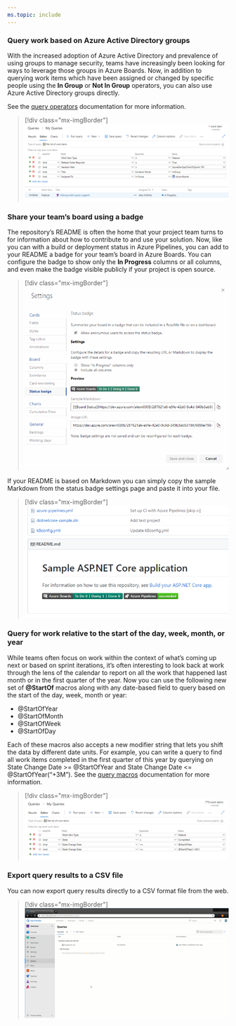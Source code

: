 ```yaml
---
ms.topic: include
---
```


### Query work based on Azure Active Directory groups

With the increased adoption of Azure Active Directory and prevalence of using groups to manage security, teams have increasingly been looking for ways to leverage those groups in Azure Boards. Now, in addition to querying work items which have been assigned or changed by specific people using the **In Group** or **Not In Group** operators, you can also use Azure Active Directory groups directly.

See the [query operators]( https://docs.microsoft.com/azure/devops/boards/queries/query-by-workflow-changes?view=azure-devops&preserve-view=true#team-or-group-membership-queries) documentation for more information.

> [!div class="mx-imgBorder"]
> ![Query work based on groups.](../../media/150_04.png "Query for work based")

### Share your team’s board using a badge

The repository’s README is often the home that your project team turns to for information about how to contribute to and use your solution. Now, like you can with a build or deployment status in Azure Pipelines, you can add to your README a badge for your team’s board in Azure Boards. You can configure the badge to show only the **In Progress** columns or all columns, and even make the badge visible publicly if your project is open source.

> [!div class="mx-imgBorder"]
> ![Use a badge to share boards.](../../media/150_29.png "Share your team's boards using badge")

If your README is based on Markdown you can simply copy the sample Markdown from the status badge settings page and paste it into your file.

> [!div class="mx-imgBorder"]
> ![Badge in a README on GitHub.](../../media/150_28.png "Badge in a README on GitHub")

### Query for work relative to the start of the day, week, month, or year

While teams often focus on work within the context of what’s coming up next or based on sprint iterations, it’s often interesting to look back at work through the lens of the calendar to report on all the work that happened last month or in the first quarter of the year. Now you can use the following new set of <strong>@StartOf</strong> macros along with any date-based field to query based on the start of the day, week, month or year:

* @StartOfYear
* @StartOfMonth
* @StartOfWeek
* @StartOfDay

Each of these macros also accepts a new modifier string that lets you shift the data by different date units. For example, you can write a query to find all work items completed in the first quarter of this year by querying on State Change Date >= @StartOfYear and State Change Date <= @StartOfYear(“+3M”). See the [query macros](/azure/devops/boards/queries/query-operators-variables?view=azure-devops&preserve-view=true#query-macros-or-variables) documentation for more information.

> [!div class="mx-imgBorder"]
> ![Query for work relative to the start of the day, week, month, or year.](../../media/150_26.png "Query for work relative to the start of the day, week, month, or year" )

### Export query results to a CSV file

You can now export query results directly to a CSV format file from the web.

> [!div class="mx-imgBorder"]
> ![Export query results.](../../media/150_31.gif "Export query results")